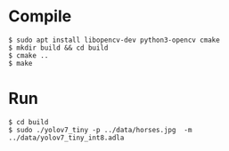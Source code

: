 # Compile

```shell
$ sudo apt install libopencv-dev python3-opencv cmake
$ mkdir build && cd build
$ cmake ..
$ make
```

# Run

```shell
$ cd build
$ sudo ./yolov7_tiny -p ../data/horses.jpg  -m ../data/yolov7_tiny_int8.adla
```
